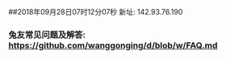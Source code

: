 ##2018年09月28日07时12分07秒 新址: 142.93.76.190
### 兔友常见问题及解答: https://github.com/wanggonging/d/blob/w/FAQ.md
